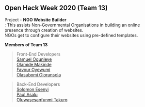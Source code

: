 ## Open Hack Week 2020   **(Team 13)**  

Project - **NGO Website Builder**  
: This assists Non-Governmental Organisations in building an online presence through creation of websites.  
NGOs get to configure their websites using pre-defined templates.

**Members of Team 13**  
> Front-End Developers  
[Samuel Ogunleye](https://GitHub.com/Sproff)  
[Olamide Makinde](https://GitHub.com/TiaraOluwanimi)  
[Favour Oyewumi](https://GitHub.com/FavourOyewumi7)  
[Olasubomi Olorunsola](https://GitHub.com/Jollof-guy)  

> Back-End Developers  
[Solomon Esenyi](https://GitHub.com/LordGhostX)  
[Paul Asalu](https://GitHub.com/curiousPaul1)  
[Oluwasesanfunmi Takuro](https://GitHub.com/The-KS101) 
